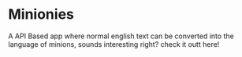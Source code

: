 # Minionies
A API Based app where normal english text can be converted into the language of minions, sounds interesting right? check it outt here!

